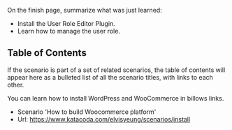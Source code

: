 On the finish page, summarize what was just learned:

- Install the User Role Editor Plugin.
- Learn how to manage the user role.

## Table of Contents

If the scenario is part of a set of related scenarios, the table of contents will appear here as a bulleted list of all the scenario titles, with links to each other.

You can learn how to install WordPress and WooCommerce in billows links.

- Scenario 'How to build Woocommerce platform'
- Url: https://www.katacoda.com/elvisyeung/scenarios/install

